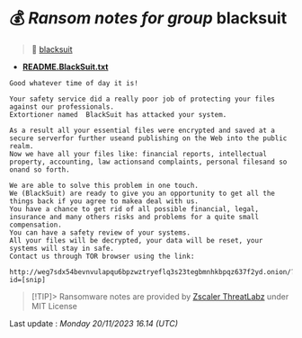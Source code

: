 # 💰 _Ransom notes for group_ blacksuit
> 🔗 [blacksuit](group/blacksuit)
* **[README.BlackSuit.txt](https://ransomware.live/ransomware_notes/blacksuit/README.BlackSuit.txt)**

```
Good whatever time of day it is!

Your safety service did a really poor job of protecting your files against our professionals.
Extortioner named  BlackSuit has attacked your system.

As a result all your essential files were encrypted and saved at a secure serverfor further useand publishing on the Web into the public realm.
Now we have all your files like: financial reports, intellectual property, accounting, law actionsand complaints, personal filesand so onand so forth. 

We are able to solve this problem in one touch.
We (BlackSuit) are ready to give you an opportunity to get all the things back if you agree to makea deal with us.
You have a chance to get rid of all possible financial, legal, insurance and many others risks and problems for a quite small compensation.
You can have a safety review of your systems.
All your files will be decrypted, your data will be reset, your systems will stay in safe.
Contact us through TOR browser using the link:
	http://weg7sdx54bevnvulapqu6bpzwztryeflq3s23tegbmnhkbpqz637f2yd.onion/?id=[snip]

```


> [!TIP]> Ransomware notes are provided by [Zscaler ThreatLabz](https://github.com/threatlabz/ransomware_notes) under MIT License
> 




Last update : _Monday 20/11/2023 16.14 (UTC)_

